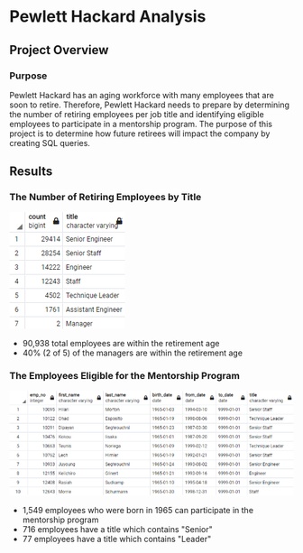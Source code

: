 # Pewlett Hackard Analysis

## Project Overview
### Purpose
Pewlett Hackard has an aging workforce with many employees that are soon to retire. Therefore, Pewlett Hackard needs to prepare by determining the number of retiring employees per job title and identifying eligible employees to participate in a mentorship program. The purpose of this project is to determine how future retirees will impact the company by creating SQL queries.

## Results

### The Number of Retiring Employees by Title

![Total Number of Rides x Average Fare](https://github.com/matin-n/Pewlett-Hackard-Analysis/blob/main/Resources/retiring_titles.png?raw=true)

- 90,938 total employees are within the retirement age
- 40% (2 of 5) of the managers are within the retirement age

### The Employees Eligible for the Mentorship Program

![Total Number of Rides x Average Fare](https://github.com/matin-n/Pewlett-Hackard-Analysis/blob/main/Resources/mentorship_eligibilty.png?raw=true)

- 1,549 employees who were born in 1965 can participate in the mentorship program
- 716 employees have a title which contains "Senior"
- 77 employees have a title which contains "Leader"
